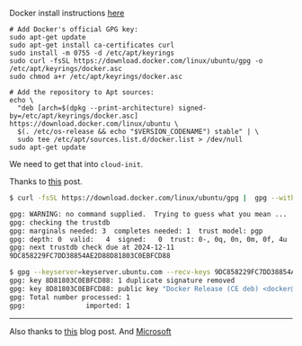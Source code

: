 Docker install instructions [here](https://docs.docker.com/engine/install/ubuntu/#install-using-the-repository)

```
# Add Docker's official GPG key:
sudo apt-get update
sudo apt-get install ca-certificates curl
sudo install -m 0755 -d /etc/apt/keyrings
sudo curl -fsSL https://download.docker.com/linux/ubuntu/gpg -o /etc/apt/keyrings/docker.asc
sudo chmod a+r /etc/apt/keyrings/docker.asc

# Add the repository to Apt sources:
echo \
  "deb [arch=$(dpkg --print-architecture) signed-by=/etc/apt/keyrings/docker.asc] https://download.docker.com/linux/ubuntu \
  $(. /etc/os-release && echo "$VERSION_CODENAME") stable" | \
  sudo tee /etc/apt/sources.list.d/docker.list > /dev/null
sudo apt-get update
```

We need to get that into `cloud-init`.

Thanks to [this](https://stackoverflow.com/questions/72620609/cloud-init-fetch-apt-key-from-remote-file-instead-of-from-a-key-server) post. 

```bash
$ curl -fsSL https://download.docker.com/linux/ubuntu/gpg |  gpg --with-fingerprint --with-colons | awk -F: '/^fpr/ { print $10 }'

gpg: WARNING: no command supplied.  Trying to guess what you mean ...
gpg: checking the trustdb
gpg: marginals needed: 3  completes needed: 1  trust model: pgp
gpg: depth: 0  valid:   4  signed:   0  trust: 0-, 0q, 0n, 0m, 0f, 4u
gpg: next trustdb check due at 2024-12-11
9DC858229FC7DD38854AE2D88D81803C0EBFCD88

$ gpg --keyserver=keyserver.ubuntu.com --recv-keys 9DC858229FC7DD38854AE2D88D81803C0EBFCD88
gpg: key 8D81803C0EBFCD88: 1 duplicate signature removed
gpg: key 8D81803C0EBFCD88: public key "Docker Release (CE deb) <docker@docker.com>" imported
gpg: Total number processed: 1
gpg:               imported: 1
```

---

Also thanks to [this](https://www.jeroentrimbach.com/2023/02/cloud-init-ado/) blog post.
And [Microsoft](https://learn.microsoft.com/en-us/azure/virtual-machines/linux/tutorial-automate-vm-deployment)